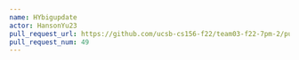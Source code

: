 ```yaml
---
name: HYbigupdate
actor: HansonYu23
pull_request_url: https://github.com/ucsb-cs156-f22/team03-f22-7pm-2/pull/49
pull_request_num: 49
---
```

